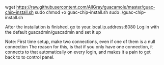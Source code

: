wget https://raw.githubusercontent.com/AllGray/guacamole/master/guac-chip-install.sh
sudo chmod +x guac-chip-install.sh
sudo ./guac-chip-install.sh


After the installation is finished, go to your.local.ip.address:8080
Log in with the default guacadmin/guacadmin and set it up

Note: First time setup, make two connections, even if one of them is a null connection
The reason for this, is that if you only have one connection, it connects to that 
automatically on every login, and makes it a pain to get back to to control panel.

